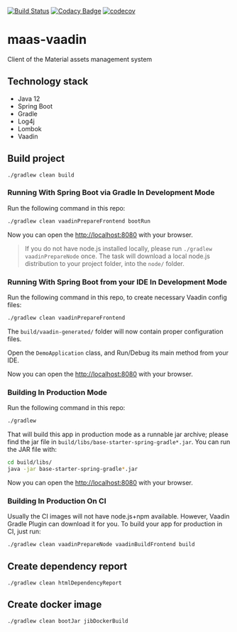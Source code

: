 [![Build Status](https://travis-ci.com/rednavis/spring-graphql-microservice.svg?branch=master)](https://travis-ci.com/rednavis/maas-vaadin)
[![Codacy Badge](https://api.codacy.com/project/badge/Grade/7d36295503574b40bb06bd4975dc40f6)](https://app.codacy.com/gh/rednavis/maas-vaadin?utm_source=github.com&utm_medium=referral&utm_content=rednavis/maas-vaadin&utm_campaign=Badge_Grade_Settings)
[![codecov](https://codecov.io/gh/rednavis/spring-graphql-microservice/branch/master/graph/badge.svg)](https://codecov.io/gh/rednavis/maas-vaadin)

# maas-vaadin
Client of the Material assets management system

## Technology stack
- Java 12
- Spring Boot
- Gradle
- Log4j
- Lombok
- Vaadin

## Build project
`./gradlew clean build`

### Running With Spring Boot via Gradle In Development Mode

Run the following command in this repo:

```bash
./gradlew clean vaadinPrepareFrontend bootRun
```

Now you can open the [http://localhost:8080](http://localhost:8080) with your browser.

> If you do not have node.js installed locally, please run `./gradlew vaadinPrepareNode` once.
> The task will download a local node.js distribution to your project folder, into the `node/` folder.

### Running With Spring Boot from your IDE In Development Mode

Run the following command in this repo, to create necessary Vaadin config files:

```bash
./gradlew clean vaadinPrepareFrontend
```

The `build/vaadin-generated/` folder will now contain proper configuration files.

Open the `DemoApplication` class, and Run/Debug its main method from your IDE.

Now you can open the [http://localhost:8080](http://localhost:8080) with your browser.

### Building In Production Mode

Run the following command in this repo:

```bash
./gradlew
```

That will build this app in production mode as a runnable jar archive; please find the
jar file in `build/libs/base-starter-spring-gradle*.jar`. You can run the JAR file
with:

```bash
cd build/libs/
java -jar base-starter-spring-gradle*.jar
```

Now you can open the [http://localhost:8080](http://localhost:8080) with your browser.

### Building In Production On CI

Usually the CI images will not have node.js+npm available. However, Vaadin Gradle Plugin
can download it for you. To build your app for production in CI, just run:

```bash
./gradlew clean vaadinPrepareNode vaadinBuildFrontend build
```

## Create dependency report
`./gradlew clean htmlDependencyReport`

## Create docker image
`./gradlew clean bootJar jibDockerBuild`
